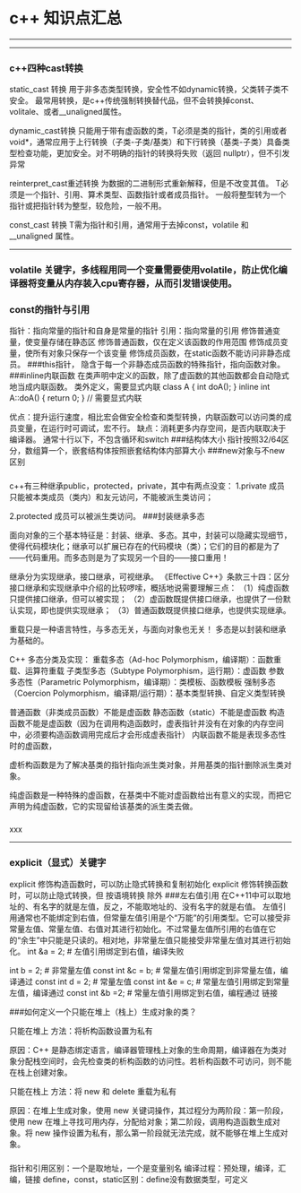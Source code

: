 # c++ 知识点汇总
***

***
### c++四种cast转换
static_cast 转换
用于非多态类型转换，安全性不如dynamic转换，父类转子类不安全。
最常用转换，是c++传统强制转换替代品，但不会转换掉const、volitale、或者__unaligned属性。

dynamic_cast转换
只能用于带有虚函数的类，T必须是类的指针，类的引用或者void*，通常应用于上行转换（子类-子类/基类）和下行转换（基类-子类）具备类型检查功能，更加安全。对不明确的指针的转换将失败（返回 nullptr），但不引发异常

reinterpret_cast重述转换
为数据的二进制形式重新解释，但是不改变其值。
T必须是一个指针、引用、算术类型、函数指针或者成员指针。
一般将整型转为一个指针或把指针转为整型，较危险，一般不用。

const_cast 转换
T需为指针和引用，通常用于去掉const，volatile 和 __unaligned 属性。
***
### volatile 关键字，多线程用同一个变量需要使用volatile，防止优化编译器将变量从内存装入cpu寄存器，从而引发错误使用。
### const的指针与引用
指针：指向常量的指针和自身是常量的指针
引用：指向常量的引用
修饰普通变量，使变量存储在静态区
修饰普通函数，仅在定义该函数的作用范围
修饰成员变量，使所有对象只保存一个该变量
修饰成员函数，在static函数不能访问非静态成员。
###this指针， 隐含于每一个非静态成员函数的特殊指针，指向函数对象。
###inline内联函数
在类声明中定义的函数，除了虚函数的其他函数都会自动隐式地当成内联函数。
类外定义，需要显式内联
class A {
    int doA();
}
inline int A::doA() { return 0; }   // 需要显式内联

优点：提升运行速度，相比宏会做安全检查和类型转换，内联函数可以访问类的成员变量，在运行时可调试，宏不行。
缺点：消耗更多内存空间，是否内联取决于编译器。
通常十行以下，不包含循环和switch
###结构体大小
指针按照32/64区分，数组算一个，嵌套结构体按照嵌套结构体内部算大小
###new对象与不new区别
[](https://blog.csdn.net/tham_/article/details/44906571)
###
c++有三种继承public，protected，private，其中有两点没变：
1.private 成员只能被本类成员（类内）和友元访问，不能被派生类访问；

2.protected 成员可以被派生类访问。
###封装继承多态

面向对象的三个基本特征是：封装、继承、多态。其中，封装可以隐藏实现细节，使得代码模块化；继承可以扩展已存在的代码模块（类）；它们的目的都是为了——代码重用。而多态则是为了实现另一个目的——接口重用！

继承分为实现继承，接口继承，可视继承。
《Effective C++》条款三十四：区分接口继承和实现继承中介绍的比较啰嗦，概括地说需要理解三点：
（1）纯虚函数只提供接口继承，但可以被实现；
（2）虚函数既提供接口继承，也提供了一份默认实现，即也提供实现继承；
（3）普通函数既提供接口继承，也提供实现继承。

重载只是一种语言特性，与多态无关，与面向对象也无关！
多态是以封装和继承为基础的。

C++ 多态分类及实现：
重载多态（Ad-hoc Polymorphism，编译期）：函数重载、运算符重载
子类型多态（Subtype Polymorphism，运行期）：虚函数
参数多态性（Parametric Polymorphism，编译期）：类模板、函数模板
强制多态（Coercion Polymorphism，编译期/运行期）：基本类型转换、自定义类型转换

普通函数（非类成员函数）不能是虚函数
静态函数（static）不能是虚函数
构造函数不能是虚函数（因为在调用构造函数时，虚表指针并没有在对象的内存空间中，必须要构造函数调用完成后才会形成虚表指针）
内联函数不能是表现多态性时的虚函数，

虚析构函数是为了解决基类的指针指向派生类对象，并用基类的指针删除派生类对象。

纯虚函数是一种特殊的虚函数，在基类中不能对虚函数给出有意义的实现，而把它声明为纯虚函数，它的实现留给该基类的派生类去做。

###


xxx

***
### explicit（显式）关键字
explicit 修饰构造函数时，可以防止隐式转换和复制初始化
explicit 修饰转换函数时，可以防止隐式转换，但 按语境转换 除外
###左右值引用
在C++11中可以取地址的、有名字的就是左值，反之，不能取地址的、没有名字的就是右值。
左值引用通常也不能绑定到右值，但常量左值引用是个“万能”的引用类型。它可以接受非常量左值、常量左值、右值对其进行初始化。不过常量左值所引用的右值在它的“余生”中只能是只读的。相对地，非常量左值只能接受非常量左值对其进行初始化。
int &a = 2;       # 左值引用绑定到右值，编译失败
 
int b = 2;        # 非常量左值
const int &c = b; # 常量左值引用绑定到非常量左值，编译通过
const int d = 2;  # 常量左值
const int &e = c; # 常量左值引用绑定到常量左值，编译通过
const int &b =2;  # 常量左值引用绑定到右值，编程通过
链接[](https://blog.csdn.net/qianyayun19921028/article/details/80875002)

###如何定义一个只能在堆上（栈上）生成对象的类？

只能在堆上
方法：将析构函数设置为私有

原因：C++ 是静态绑定语言，编译器管理栈上对象的生命周期，编译器在为类对象分配栈空间时，会先检查类的析构函数的访问性。若析构函数不可访问，则不能在栈上创建对象。

只能在栈上
方法：将 new 和 delete 重载为私有

原因：在堆上生成对象，使用 new 关键词操作，其过程分为两阶段：第一阶段，使用 new 在堆上寻找可用内存，分配给对象；第二阶段，调用构造函数生成对象。将 new 操作设置为私有，那么第一阶段就无法完成，就不能够在堆上生成对象。

###
指针和引用区别：一个是取地址，一个是变量别名
编译过程：预处理，编译，汇编，链接
define，const，static区别：define没有数据类型，可定义
